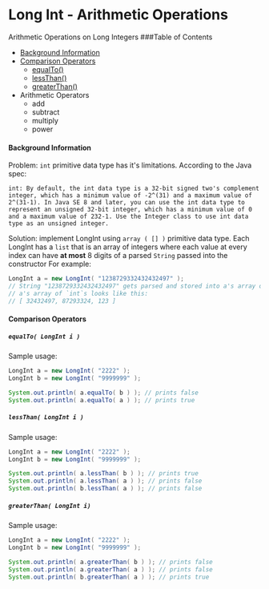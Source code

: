 # Long Int - Arithmetic Operations
Arithmetic Operations on Long Integers
###Table of Contents
- [Background Information](#background-information)
- [Comparison Operators](#comparison-operators)
   - [equalTo()](#`equalto(-longint-i-)`)
   - [lessThan()](#`lessthan(-longint-i-)`)
   - [greaterThan()](#`greaterthan(-longint-i)`)
- Arithmetic Operators
   - add
   - subtract
   - multiply
   - power
   
#### Background Information
Problem: `int` primitive data type has it's limitations. According to the Java spec:

``int: By default, the int data type is a 32-bit signed two's complement integer, which has a minimum value of -2^(31) and a maximum value of 2^(31-1). In Java SE 8 and later, you can use the int data type to represent an unsigned 32-bit integer, which has a minimum value of 0 and a maximum value of 232-1. Use the Integer class to use int data type as an unsigned integer.
``

Solution: implement LongInt using ```array ( [] )``` primitive data type. Each LongInt has a `list` that is an array of integers where each value at every index can have **at most** 8 digits of a parsed ``String`` passed into the constructor
For example:

```java
LongInt a = new LongInt( "1238729332432432497" );
// String "1238729332432432497" gets parsed and stored into a's array of `int`s
// a's array of `int`s looks like this:
// [ 32432497, 87293324, 123 ]
```

#### Comparison Operators
##### `equalTo( LongInt i )`
Sample usage:
```java
LongInt a = new LongInt( "2222" );
LongInt b = new LongInt( "9999999" );

System.out.println( a.equalTo( b ) ); // prints false
System.out.println( a.equalTo( a ) ); // prints true
```

##### `lessThan( LongInt i )`
Sample usage:
```java
LongInt a = new LongInt( "2222" );
LongInt b = new LongInt( "9999999" );

System.out.println( a.lessThan( b ) ); // prints true
System.out.println( a.lessThan( a ) ); // prints false
System.out.println( b.lessThan( a ) ); // prints false
```

##### `greaterThan( LongInt i)`
Sample usage:
```java
LongInt a = new LongInt( "2222" );
LongInt b = new LongInt( "9999999" );

System.out.println( a.greaterThan( b ) ); // prints false
System.out.println( a.greaterThan( a ) ); // prints false
System.out.println( b.greaterThan( a ) ); // prints true
```
